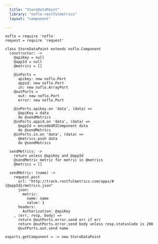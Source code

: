 ```yaml
---
  title: "StoreDataPoint"
  library: "noflo-restfulmetrics"
  layout: "component"

---
```


    noflo = require 'noflo'
    request = require 'request'
    
    class StoreDataPoint extends noflo.Component
      constructor: ->
        @apiKey = null
        @appId = null
        @metrics = []
    
        @inPorts =
          apikey: new noflo.Port
          appid: new noflo.Port
          in: new noflo.ArrayPort
        @outPorts =
          out: new noflo.Port
          error: new noflo.Port
    
        @inPorts.apikey.on 'data', (data) =>
          @apiKey = data
          do @sendMetrics
        @inPorts.appid.on 'data', (data) =>
          @appId = encodeURIComponent data
          do @sendMetrics
        @inPorts.in.on 'data', (data) =>
          @metrics.push data
          do @sendMetrics
    
      sendMetrics: ->
        return unless @apiKey and @appId
        @sendMetric metric for metric in @metrics
        @metrics = []
    
      sendMetric: (name) ->
        request.post
          url: "http://track.restfulmetrics.com/apps/#{@appId}/metrics.json"
          json:
            metric:
              name: name
              value: 1
          headers:
            Authorization: @apiKey
        , (err, resp, body) =>
          return @outPorts.error.send err if err
          return @outPorts.error.send body unless resp.statusCode is 200
          @outPorts.out.send name
    
    exports.getComponent = -> new StoreDataPoint
    
